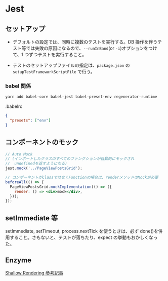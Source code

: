# Jest

## セットアップ

- デフォルトの設定では、同時に複数のテストを実行する。DB 操作を伴うテスト等では失敗の原因になるので、`--runInBand`(or `-i`)オプションをつけて、1 つずつテストを実行すること。

- テストのセットアップファイルの指定は、`package.json` の`setupTestFrameworkScriptFile` で行う。

### babel 関係

```bash
yarn add babel-core babel-jest babel-preset-env regenerator-runtime
```

.babelrc

```json
{
  "presets": ["env"]
}
```

## コンポーネントのモック

```jsx
// Auto Mock
// (インポートしたクラスのすべてのファンクションが自動的にモックされ
//  undefinedを返すようになる)
jest.mock('../PageViewPostsGrid');

// コンポーネントがClassではなくFunctionの場合は、renderメソッドのMockが必要
beforeAll(() => {
  PageViewPostsGrid.mockImplementation(() => ({
    render: () => <div>mock</div>,
  }));
});
```

## setImmediate 等

setImmediate, setTimeout, process.nextTick を使うときは、必ず done()を併用すること。さもないと、テストが落ちたり、expect の挙動もおかしくなった。

## Enzyme

[Shallow Rendering 参考記事](https://brewhouse.io/2016/03/18/accelerate-your-react-testing-with-enzyme.html)
